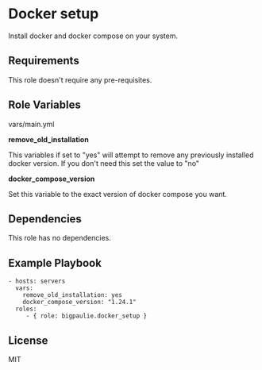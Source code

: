 Docker setup
=========

Install docker and docker compose on your system.

Requirements
------------

This role doesn't require any pre-requisites.

Role Variables
--------------

vars/main.yml

**remove_old_installation** 

This variables if set to "yes" will attempt to remove any previously installed docker version.
If you don't need this set the value to "no"

**docker_compose_version**

Set this variable to the exact version of docker compose you want.

Dependencies
------------

This role has no dependencies.

Example Playbook
----------------

    - hosts: servers
      vars:
        remove_old_installation: yes
        docker_compose_version: "1.24.1"
      roles:
         - { role: bigpaulie.docker_setup }

License
-------

MIT
